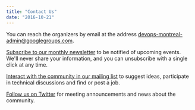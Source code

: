 ```yaml
---
title: "Contact Us"
date: "2016-10-21"
---
```


You can reach the organizers by email at the address
[devops-montreal-admin@googlegroups.com](mailto:devops-montreal-admin@googlegroups.com).

[Subscribe to our monthly newsletter](http://newsletter.devopsmtl.com/) to be
notified of upcoming events. We'll never share your information, and you can
unsubscribe with a single click at any time.

[Interact with the community in our mailing list](http://groups.google.com/group/devops-montreal)
to suggest ideas, participate in technical discussions and find or post a job.

[Follow us on Twitter](https://twitter.com/devopsmontreal) for meeting
announcements and news about the community.
